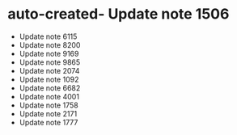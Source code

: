 # auto-created- Update note 1506
- Update note 6115
- Update note 8200
- Update note 9169
- Update note 9865
- Update note 2074
- Update note 1092
- Update note 6682
- Update note 4001
- Update note 1758
- Update note 2171
- Update note 1777
